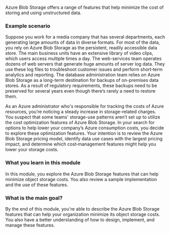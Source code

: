 Azure Blob Storage offers a range of features that help minimize the cost of storing and using unstructured data.

### Example scenario

Suppose you work for a media company that has several departments, each generating large amounts of data in diverse formats. For most of the data, you rely on Azure Blob Storage as the persistent, readily accessible data store. The main business units have an extensive library of video clips, which users access multiple times a day. The web-services team operates dozens of web servers that generate huge amounts of server log data. They use these log files to troubleshoot customer issues and perform short‑term analytics and reporting. The database administration team relies on Azure Blob Storage as a long-term destination for backups of on-premises data stores. As a result of regulatory requirements, these backups need to be preserved for several years even though there’s rarely a need to restore them.

As an Azure administrator who's responsible for tracking the costs of Azure resources, you’re noticing a steady increase in storage-related charges. You suspect that some teams' storage-use patterns aren’t set up to utilize the cost optimization features of Azure Blob Storage. In your search for options to help lower your company’s Azure consumption costs, you decide to explore these optimization features. Your intention is to review the Azure Blob Storage pricing model, identify data use cases with the largest pricing impact, and determine which cost‑management features might help you lower your storage costs.

### What you learn in this module

In this module, you explore the Azure Blob Storage features that can help minimize object storage costs. You also review a sample implementation and the use of these features.

### What is the main goal?

By the end of this module, you're able to describe the Azure Blob Storage features that can help your organization minimize its object storage costs. You also have a better understanding of how to design, implement, and manage these features.
